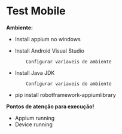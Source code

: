 # Test Mobile


**Ambiente:**

- Install appium no windows
- Install Android Visual Studio 

          Configurar variaveis de ambiente

- Install Java JDK

          Configurar variaveis de ambiente

- pip install robotframework-appiumlibrary


**Pontos de atenção para execução!**

- Appium running
- Device running



